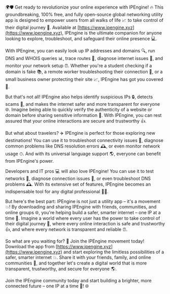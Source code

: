 🌍🛡️ Get ready to revolutionize your online experience with IPEngine! 🔥 This groundbreaking, 100% free, and fully open-source global networking utility app is designed to empower users from all walks of life 📈 to take control of their digital journey 🚀. Available at [https://www.ipengine.xyz](https://www.ipengine.xyz), IPEngine is the ultimate companion for anyone looking to explore, troubleshoot, and safeguard their online presence 💻.

With IPEngine, you can easily look up IP addresses and domains 🔍, run DNS and WHOIS queries 📊, trace routes 📍, diagnose internet issues 🚀, and monitor your network setup ⏰. Whether you're a student checking if a domain is fake 📚, a remote worker troubleshooting their connection 💼, or a small business owner protecting their site 📈, IPEngine has got you covered 👊.

But that's not all! IPEngine also helps identify suspicious IPs 🔒, detects scams 🚫, and makes the internet safer and more transparent for everyone 🌐. Imagine being able to quickly verify the authenticity of a website or domain before sharing sensitive information 💸. With IPEngine, you can rest assured that your online interactions are secure and trustworthy 👍.

But what about travelers? ✈️ IPEngine is perfect for those exploring new destinations! You can use it to troubleshoot connectivity issues 📱, diagnose common problems like DNS resolution errors 🕰️, or even monitor network usage ⏱. And with its universal language support 🌎, everyone can benefit from IPEngine's power.

Developers and IT pros 💻 will also love IPEngine! You can use it to test networks 🔧, diagnose connection issues 🔧, or even troubleshoot DNS problems 🕰️. With its extensive set of features, IPEngine becomes an indispensable tool for any digital professional 👨‍💻.

But here's the best part: IPEngine is not just a utility app – it's a movement 💥! By downloading and sharing IPEngine with friends, communities, and online groups 🌐, you're helping build a safer, smarter internet – one IP at a time 🔩. Imagine a world where every user has the power to take control of their digital journey 🚀, where every online interaction is safe and trustworthy 👍, and where every network is transparent and reliable ⏰.

So what are you waiting for? 🎉 Join the IPEngine movement today! Download the app from [https://www.ipengine.xyz](https://www.ipengine.xyz) and start exploring the limitless possibilities of a safer, smarter internet 💥. Share it with your friends, family, and online communities 🤩, and together let's create a digital world that is more transparent, trustworthy, and secure for everyone 🌎.

Join the IPEngine community today and start building a brighter, more connected future – one IP at a time 🔧! 🌐